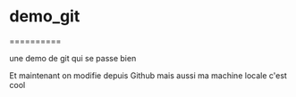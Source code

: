 # demo_git
==========

une demo de git qui se passe bien

Et maintenant on modifie depuis Github
mais aussi ma machine locale c'est cool
